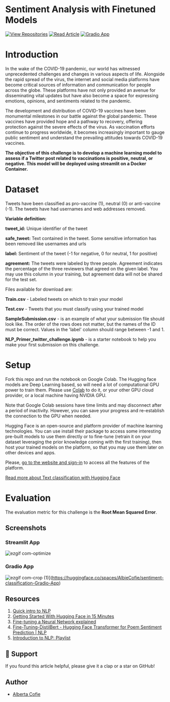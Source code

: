 # Sentiment Analysis with Finetuned Models

[![View Repositories](https://img.shields.io/badge/View-My_Repositories-blue?logo=GitHub)](https://github.com/AlbieCofie/sentimentanalysis.git)
[![Read Article](https://img.shields.io/badge/Read-Article-purple)](https://medium.com/@albiecofie2000/building-a-covid-19-vaccine-sentiment-analysis-app-using-pre-trained-huggingface-models-961c00bfc7c3)
[![Gradio App](https://img.shields.io/badge/Gradio-App-yellow)](https://huggingface.co/spaces/AlbieCofie/sentiment-classification-Gradio-App)

# Introduction

In the wake of the COVID-19 pandemic, our world has witnessed unprecedented challenges and changes in various aspects of life. Alongside the rapid spread of the virus, the internet and social media platforms have become critical sources of information and communication for people across the globe. These platforms have not only provided an avenue for disseminating vital updates but have also become a space for expressing emotions, opinions, and sentiments related to the pandemic.

The development and distribution of COVID-19 vaccines have been monumental milestones in our battle against the global pandemic. These vaccines have provided hope and a pathway to recovery, offering protection against the severe effects of the virus. As vaccination efforts continue to progress worldwide, it becomes increasingly important to gauge public sentiment and understand the prevailing attitudes towards COVID-19 vaccines.

**The objective of this challenge is to develop a machine learning model to assess if a Twitter post related to vaccinations is positive, neutral, or negative. This model will be deployed using streamlit on a Docker Container.**

# Dataset

Tweets have been classified as pro-vaccine (1), neutral (0) or anti-vaccine (-1). The tweets have had usernames and web addresses removed.

**Variable definition:**

**tweet_id:** Unique identifier of the tweet

**safe_tweet:** Text contained in the tweet. Some sensitive information has been removed like usernames and urls

**label:** Sentiment of the tweet (-1 for negative, 0 for neutral, 1 for positive)

**agreement:** The tweets were labeled by three people. Agreement indicates the percentage of the three reviewers that agreed on the given label. You may use this column in your training, but agreement data will not be shared for the test set.

Files available for download are:

**Train.csv** - Labeled tweets on which to train your model

**Test.csv** - Tweets that you must classify using your trained model

**SampleSubmission.csv** - is an example of what your submission file should look like. The order of the rows does not matter, but the names of the ID must be correct. Values in the 'label' column should range between -1 and 1.

**NLP_Primer_twitter_challenge.ipynb** - is a starter notebook to help you make your first submission on this challenge.

# Setup

Fork this repo and run the notebook on Google Colab. The Hugging face models are Deep Learning based, so will need a lot of computational GPU power to train them. Please use [Colab](https://colab.research.google.com/) to do it, or your other GPU cloud provider, or a local machine having NVIDIA GPU.

Note that Google Colab sessions have time limits and may disconnect after a period of inactivity. However, you can save your progress and re-establish the connection to the GPU when needed.

Hugging Face is an open-source and platform provider of machine learning technologies. You can use install their package to access some interesting pre-built models to use them directly or to fine-tune (retrain it on your dataset leveraging the prior knowledge coming with the first training), then host your trained models on the platform, so that you may use them later on other devices and apps.

Please, [go to the website and sign-in](https://huggingface.co/) to access all the features of the platform.

[Read more about Text classification with Hugging Face](https://huggingface.co/tasks/text-classification)

# Evaluation

The evaluation metric for this challenge is the **Root Mean Squared Error**.

## Screenshots

### Streamlit App

![ezgif com-optimize](https://huggingface.co/spaces/AlbieCofie/sentiment-analysis-app)


### Gradio App

![ezgif com-crop (1)](https://img.shields.io/badge/Gradio-App-yellow)](https://huggingface.co/spaces/AlbieCofie/sentiment-classification-Gradio-App)

## Resources

1. [Quick intro to NLP](https://www.youtube.com/watch?v=CMrHM8a3hqw)
1. [Getting Started With Hugging Face in 15 Minutes](https://www.youtube.com/watch?v=QEaBAZQCtwE)
1. [Fine-tuning a Neural Network explained](https://www.youtube.com/watch?v=5T-iXNNiwIs)
1. [Fine-Tuning-DistilBert - Hugging Face Transformer for Poem Sentiment Prediction | NLP](https://www.youtube.com/watch?v=zcW2HouIIQg)
1. [Introduction to NLP: Playlist](https://www.youtube.com/playlist?list=PLM8wYQRetTxCCURc1zaoxo9pTsoov3ipY)
<!-- 1. [](https://www.youtube.com/)
1. [](https://www.youtube.com/) -->

## 👏 Support

If you found this article helpful, please give it a clap or a star on GitHub!

## Author

- [Alberta Cofie](https://www.linkedin.com/in/alberta-cofie-32203881//)
